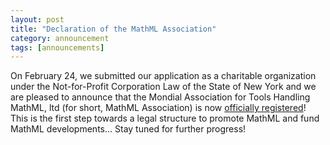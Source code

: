 ```yaml
---
layout: post
title: "Declaration of the MathML Association"
category: announcement
tags: [announcements]
---
```


On February 24, we submitted our application as a charitable organization under
the Not-for-Profit Corporation Law of the State of New York and we are pleased
to announce that the Mondial Association for Tools Handling MathML, ltd
(for short, MathML Association) is now [officially registered](http://appext20.dos.ny.gov/corp_public/CORPSEARCH.ENTITY_INFORMATION?p_nameid=4765945&p_corpid=4714991&p_entity_name=Mondial&p_name_type=A&p_search_type=BEGINS&p_srch_results_page=0)! This is the first step towards a legal structure to promote MathML and fund MathML developments... Stay tuned for further progress!

